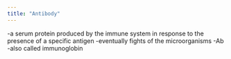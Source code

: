 ```yaml
---
title: "Antibody"
---
```

-a serum protein produced by the immune system in response to the presence of a specific antigen
-eventually fights of the microorganisms
-Ab
-also called immunoglobin

